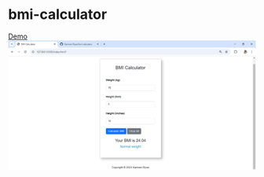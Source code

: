 # bmi-calculator
<a href="https://kamran-riyaz.github.io/bmi-calculator/" target="_blank">Demo</a>
<img src="https://github.com/Kamran-Riyaz/bmi-calculator/blob/main/BMI-Calculator-UI.png" alt="screenshort of the bmi calculator">

